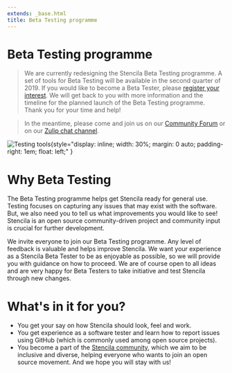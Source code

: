 ```yaml
---
extends: _base.html
title: Beta Testing programme
---
```

 # Beta Testing programme

> We are currently redesigning the Stencila Beta Testing programme. A set of tools for Beta Testing will be available in the second quarter of 2019. If you would like to become a Beta Tester, please [register your interest](https://forms.gle/1k4BKRMBXqQnVQZWA). We will get back to you with more information and the timeline for the planned launch of the Beta Testing programme. <br /> Thank you for your time and help!


> In the meantime, please come and join us on our [Community Forum](https://community.stenci.la/)
 or on our [Zulip chat channel](https://stencila.zulipchat.com/#narrow/stream/202396-community).


![Testing tools](testing-tools.jpg){style="display: inline; width: 30%; margin: 0 auto; padding-right: 1em; float: left;" }

# Why Beta Testing

The Beta Testing programme helps get Stencila ready for general use. Testing focuses on capturing any issues that may exist with the software. But,
we also need you to tell us what improvements you would like to see! Stencila is an open source community-driven project and community input
is crucial for further development.

We invite everyone to join our Beta Testing programme. Any level of feedback is valuable and helps improve Stencila.
We want your experience as a Stencila Beta Tester to be as enjoyable as possible, so we will provide you with guidance on how to
proceed. We are of course open to all ideas and are very happy for Beta Testers to take initiative and test Stencila
through new changes.


# What's in it for you?

* You get your say on how Stencila should look, feel and work.
* You get experience as a software tester and learn how to report issues using GitHub (which is commonly used among open source projects).
* You become a part of the [Stencila community](index.html), which we aim to be inclusive and diverse, helping everyone who wants to join an open source movement.
And we hope you will stay with us!
